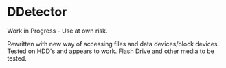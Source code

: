 # DDetector

Work in Progress - Use at own risk.

Rewritten with new way of accessing files and data devices/block devices.
Tested on HDD's and appears to work. Flash Drive and other media to be tested.
